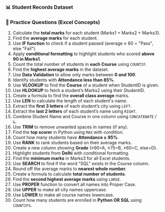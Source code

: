 ### 📊 Student Records Dataset

### 📝 Practice Questions (Excel Concepts)

1. Calculate the **total marks** for each student (Marks1 + Marks2 + Marks3).
2. Find the **average marks** for each student.
3. Use **IF function** to check if a student passed (average ≥ 60 = "Pass", else "Fail").
4. Apply **conditional formatting** to highlight students who scored **above 90 in Marks1**.
5. Count the total number of students in **each Course** using `COUNTIF`.
6. Find the **highest average marks** in the dataset.
7. Use **Data Validation** to allow only marks between **0 and 100**.
8. Identify students with **Attendance less than 85%**.
9. Use **VLOOKUP** to find the **Course** of a student when StudentID is given.
10. Use **HLOOKUP** to fetch a student’s Marks2 using their StudentID.
11. Create a formula to find the **overall class average** marks.
12. Use **LEN** to calculate the length of each student's name.
13. Extract the **first 3 letters** of each student’s city using `LEFT`.
14. Extract the **last 2 letters** of each student’s name using `RIGHT`.
15. Combine Student Name and Course in one column using `CONCATENATE` / `&`.
16. Use **TRIM** to remove unwanted spaces in names (if any).
17. Find the **top scorer** in Python using `MAX` with condition.
18. Count how many students have **Attendance ≥ 95%**.
19. Use **RANK** to rank students based on their average marks.
20. Create a new column showing **Grade** (≥90=A, ≥75=B, ≥60=C, else=D).
21. Highlight students from **Delhi** with conditional formatting.
22. Find the **minimum marks** in Marks3 for all Excel students.
23. Use **SEARCH** to find if the word "SQL" exists in the Course column.
24. Round off the average marks to **nearest whole number**.
25. Create a formula to calculate **total number of students**.
26. Find the **second highest average marks** using `LARGE`.
27. Use **PROPER** function to convert all names into Proper Case.
28. Use **UPPER** to make all city names uppercase.
29. Use **LOWER** to make all course names lowercase.
30. Count how many students are enrolled in **Python OR SQL** using `COUNTIFS`.
